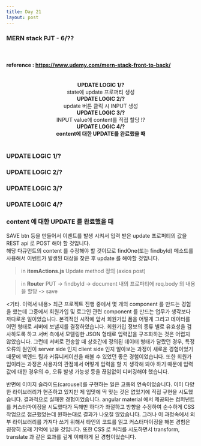 ```yaml
---
title: Day 21
layout: post
---
```


### MERN stack PJT - 6/??

<br>

#### reference : https://www.udemy.com/mern-stack-front-to-back/

<br>

<center><b> UPDATE LOGIC 1/? </b></center>
<center> state에 update 프로퍼티 생성  </center>
<center><b> UPDATE LOGIC 2/?  </b></center>
<center> update 버튼 클릭 시 INPUT 생성 </center>
<center><b> UPDATE LOGIC 3/?  </b></center>
<center> INPUT value에 content를 직접 할당 !? </center>
<center><b> UPDATE LOGIC 4/?  </b></center>
<center>  </center>
<center><b> content에 대한 UPDATE를 완료했을 때 </b>  </center>
<center>  </center>

<br>

### UPDATE LOGIC 1/?

### UPDATE LOGIC 2/?

### UPDATE LOGIC 3/?

### UPDATE LOGIC 4/?

### content 에 대한 UPDATE 를 완료했을 때

SAVE btn 등을 만들어서 이벤트를 발생 시켜서 입력 받은 update 프로퍼티의 값을 REST api 로 POST 해야 할 것입니다.<br>
해당 다큐먼트의 content 를 수정해야 할 것이므로 findOne(또는 findbyId) 메소드를 사용해서 이벤트가 발생된 대상을 찾은 후 update 를 해야할 것입니다. <br>

> in **itemActions.js**
> Update method 정의 (axios post)

> in **Router**
> PUT -> findbyId -> document 내의 프로퍼티에 req.body 의 내용을 할당 -> save

<기타. 이력서 내용>
최근 프로젝트 진행 중에서 몇 개의 component 를 만드는 경험을 했는데 그중에서 회원가입 및 로그인 관련 component 를 만드는 업무가 생각보다 까다로운 일이었습니다. 본격적인 시작에 앞서 회원가입 폼을 어떻게 그리고 데이터를 어떤 형태로 서버에 보낼지를 결정하였습니다. 회원가입 정보의 종류 별로 유효성을 검사하도록 하고 서버 측에서 모델링한 JSON 형태로 입력값을 구조화하는 것은 어렵지 않았습니다. 그런데 서버로 전송할 때 상호간에 정의된 데이터 형태가 달랐던 경우, 특정 오류의 원인이 server side 인지 client side 인지 알아보는 과정이 새로운 경험이었기 때문에 백엔드 팀과 커뮤니케이션을 해볼 수 있었던 좋은 경험이었습니다. 또한 회원가입이라는 과정은 사용자의 관점에서 어떻게 입력을 할 지 생각해 봐야 하기 때문에 입력값에 대한 경우의 수, 오류 발생 가능성 등을 끊임없이 디버깅해야 했습니다.

반면에 이미지 슬라이드(carousel)를 구현하는 일은 고통의 연속이었습니다. 이미 다양한 라이브러리가 현존하고 있지만 제 입맛에 딱 맞는 것은 없었기에 직접 구현을 시도했습니다. 결과적으로 실패한 경험이었습니다. angular material 에서 제공되는 컴퍼넌트를 커스터마이징을 시도했다가 독해만 하다가 좌절하고 방향을 수정하여 순수하게 CSS 작업으로 접근했었는데 원하는대로 결과가 나오질 않았습니다. 그러나 이 과정속에서 외부 라이브러리를 가져다 쓰기 위해서 타인의 코드를 읽고 커스터마이징을 해본 경험은 굉장히 오래 기억에 남을 것입니다. 또한 CSS 로 처리를 시도하면서 transform, translate 과 같은 효과를 깊게 이해하게 된 경험이었습니다.
